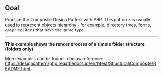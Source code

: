 ## Goal
Practice the Composite Design Pattern with PHP.
This patterns is usually used to represent objects hierarchy  - for example, directory trees, forms, graphical itens that have the same type.
***

**This example shows the render process of a simple folder structure (folders only)**

More examples can be found in below reference:
https://designpatternsphp.readthedocs.io/en/latest/Structural/Composite/README.html